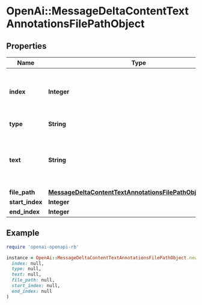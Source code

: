 # OpenAi::MessageDeltaContentTextAnnotationsFilePathObject

## Properties

| Name | Type | Description | Notes |
| ---- | ---- | ----------- | ----- |
| **index** | **Integer** | The index of the annotation in the text content part. |  |
| **type** | **String** | Always &#x60;file_path&#x60;. |  |
| **text** | **String** | The text in the message content that needs to be replaced. | [optional] |
| **file_path** | [**MessageDeltaContentTextAnnotationsFilePathObjectFilePath**](MessageDeltaContentTextAnnotationsFilePathObjectFilePath.md) |  | [optional] |
| **start_index** | **Integer** |  | [optional] |
| **end_index** | **Integer** |  | [optional] |

## Example

```ruby
require 'openai-openapi-rb'

instance = OpenAi::MessageDeltaContentTextAnnotationsFilePathObject.new(
  index: null,
  type: null,
  text: null,
  file_path: null,
  start_index: null,
  end_index: null
)
```

